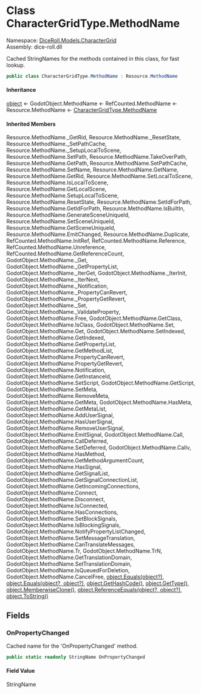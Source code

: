 # <a id="DiceRoll_Models_CharacterGrid_CharacterGridType_MethodName"></a> Class CharacterGridType.MethodName

Namespace: [DiceRoll.Models.CharacterGrid](DiceRoll.Models.CharacterGrid.md)  
Assembly: dice\-roll.dll  

Cached StringNames for the methods contained in this class, for fast lookup.

```csharp
public class CharacterGridType.MethodName : Resource.MethodName
```

#### Inheritance

[object](https://learn.microsoft.com/dotnet/api/system.object) ← 
GodotObject.MethodName ← 
RefCounted.MethodName ← 
Resource.MethodName ← 
[CharacterGridType.MethodName](DiceRoll.Models.CharacterGrid.CharacterGridType.MethodName.md)

#### Inherited Members

Resource.MethodName.\_GetRid, 
Resource.MethodName.\_ResetState, 
Resource.MethodName.\_SetPathCache, 
Resource.MethodName.\_SetupLocalToScene, 
Resource.MethodName.SetPath, 
Resource.MethodName.TakeOverPath, 
Resource.MethodName.GetPath, 
Resource.MethodName.SetPathCache, 
Resource.MethodName.SetName, 
Resource.MethodName.GetName, 
Resource.MethodName.GetRid, 
Resource.MethodName.SetLocalToScene, 
Resource.MethodName.IsLocalToScene, 
Resource.MethodName.GetLocalScene, 
Resource.MethodName.SetupLocalToScene, 
Resource.MethodName.ResetState, 
Resource.MethodName.SetIdForPath, 
Resource.MethodName.GetIdForPath, 
Resource.MethodName.IsBuiltIn, 
Resource.MethodName.GenerateSceneUniqueId, 
Resource.MethodName.SetSceneUniqueId, 
Resource.MethodName.GetSceneUniqueId, 
Resource.MethodName.EmitChanged, 
Resource.MethodName.Duplicate, 
RefCounted.MethodName.InitRef, 
RefCounted.MethodName.Reference, 
RefCounted.MethodName.Unreference, 
RefCounted.MethodName.GetReferenceCount, 
GodotObject.MethodName.\_Get, 
GodotObject.MethodName.\_GetPropertyList, 
GodotObject.MethodName.\_IterGet, 
GodotObject.MethodName.\_IterInit, 
GodotObject.MethodName.\_IterNext, 
GodotObject.MethodName.\_Notification, 
GodotObject.MethodName.\_PropertyCanRevert, 
GodotObject.MethodName.\_PropertyGetRevert, 
GodotObject.MethodName.\_Set, 
GodotObject.MethodName.\_ValidateProperty, 
GodotObject.MethodName.Free, 
GodotObject.MethodName.GetClass, 
GodotObject.MethodName.IsClass, 
GodotObject.MethodName.Set, 
GodotObject.MethodName.Get, 
GodotObject.MethodName.SetIndexed, 
GodotObject.MethodName.GetIndexed, 
GodotObject.MethodName.GetPropertyList, 
GodotObject.MethodName.GetMethodList, 
GodotObject.MethodName.PropertyCanRevert, 
GodotObject.MethodName.PropertyGetRevert, 
GodotObject.MethodName.Notification, 
GodotObject.MethodName.GetInstanceId, 
GodotObject.MethodName.SetScript, 
GodotObject.MethodName.GetScript, 
GodotObject.MethodName.SetMeta, 
GodotObject.MethodName.RemoveMeta, 
GodotObject.MethodName.GetMeta, 
GodotObject.MethodName.HasMeta, 
GodotObject.MethodName.GetMetaList, 
GodotObject.MethodName.AddUserSignal, 
GodotObject.MethodName.HasUserSignal, 
GodotObject.MethodName.RemoveUserSignal, 
GodotObject.MethodName.EmitSignal, 
GodotObject.MethodName.Call, 
GodotObject.MethodName.CallDeferred, 
GodotObject.MethodName.SetDeferred, 
GodotObject.MethodName.Callv, 
GodotObject.MethodName.HasMethod, 
GodotObject.MethodName.GetMethodArgumentCount, 
GodotObject.MethodName.HasSignal, 
GodotObject.MethodName.GetSignalList, 
GodotObject.MethodName.GetSignalConnectionList, 
GodotObject.MethodName.GetIncomingConnections, 
GodotObject.MethodName.Connect, 
GodotObject.MethodName.Disconnect, 
GodotObject.MethodName.IsConnected, 
GodotObject.MethodName.HasConnections, 
GodotObject.MethodName.SetBlockSignals, 
GodotObject.MethodName.IsBlockingSignals, 
GodotObject.MethodName.NotifyPropertyListChanged, 
GodotObject.MethodName.SetMessageTranslation, 
GodotObject.MethodName.CanTranslateMessages, 
GodotObject.MethodName.Tr, 
GodotObject.MethodName.TrN, 
GodotObject.MethodName.GetTranslationDomain, 
GodotObject.MethodName.SetTranslationDomain, 
GodotObject.MethodName.IsQueuedForDeletion, 
GodotObject.MethodName.CancelFree, 
[object.Equals\(object?\)](https://learn.microsoft.com/dotnet/api/system.object.equals\#system\-object\-equals\(system\-object\)), 
[object.Equals\(object?, object?\)](https://learn.microsoft.com/dotnet/api/system.object.equals\#system\-object\-equals\(system\-object\-system\-object\)), 
[object.GetHashCode\(\)](https://learn.microsoft.com/dotnet/api/system.object.gethashcode), 
[object.GetType\(\)](https://learn.microsoft.com/dotnet/api/system.object.gettype), 
[object.MemberwiseClone\(\)](https://learn.microsoft.com/dotnet/api/system.object.memberwiseclone), 
[object.ReferenceEquals\(object?, object?\)](https://learn.microsoft.com/dotnet/api/system.object.referenceequals), 
[object.ToString\(\)](https://learn.microsoft.com/dotnet/api/system.object.tostring)

## Fields

### <a id="DiceRoll_Models_CharacterGrid_CharacterGridType_MethodName_OnPropertyChanged"></a> OnPropertyChanged

Cached name for the 'OnPropertyChanged' method.

```csharp
public static readonly StringName OnPropertyChanged
```

#### Field Value

 StringName

